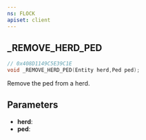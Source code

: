 ```yaml
---
ns: FLOCK
apiset: client
---
```

## _REMOVE_HERD_PED

```c
// 0x408D1149C5E39C1E
void _REMOVE_HERD_PED(Entity herd,Ped ped);
```

Remove the ped from a herd.

## Parameters
* **herd**:
* **ped**: